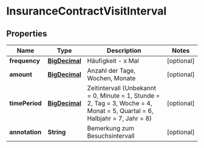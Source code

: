 # InsuranceContractVisitInterval

## Properties
Name | Type | Description | Notes
------------ | ------------- | ------------- | -------------
**frequency** | [**BigDecimal**](BigDecimal.md) | Häufigkeit - x Mal |  [optional]
**amount** | [**BigDecimal**](BigDecimal.md) | Anzahl der Tage, Wochen, Monate |  [optional]
**timePeriod** | [**BigDecimal**](BigDecimal.md) | Zeitintervall (Unbekannt &#x3D; 0, Minute &#x3D; 1, Stunde &#x3D; 2, Tag &#x3D; 3, Woche &#x3D; 4, Monat &#x3D; 5, Quartal &#x3D; 6, Halbjahr &#x3D; 7, Jahr &#x3D; 8) |  [optional]
**annotation** | **String** | Bemerkung zum Besuchsintervall |  [optional]
